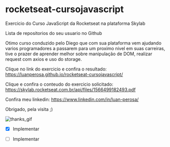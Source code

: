 # rocketseat-cursojavascript
Exercicio do Curso JavaScript da Rocketseat na plataforma Skylab

Lista de repositorios do seu usuario no Github 

Otimo curso conduzido pelo Diego que com sua plataforma vem ajudando varios programadores a passarem 
para um proximo nivel em suas carreiras, tive o prazer de aprender melhor sobre manipulação de DOM, 
realizar request com axios e uso do storage. 

Clique no link do exercicio e confira o resultado:
https://luanperosa.github.io/rocketseat-cursojavascript/

Clique e confira o conteudo do exercicio solicitado:
https://skylab.rocketseat.com.br/api/files/1566499182493.pdf

Confira meu linkedin:
https://www.linkedin.com/in/luan-perosa/

Obrigado, pela visita ;)

![thanks_gif](https://user-images.githubusercontent.com/50602816/65390194-4576e080-dd33-11e9-916b-0fce801ecbc8.gif)

- [x] Implementar 
- [ ] Implementar




